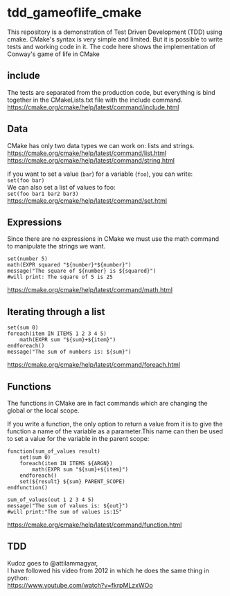 # tdd_gameoflife_cmake
This repository is a demonstration of Test Driven Development (TDD) using cmake. CMake's syntax is very simple and limited. But it is possible to write tests and working code in it. The code here shows the implementation of Conway's game of life in CMake

## include
The tests are separated from the production code, but everything is bind together in the CMakeLists.txt file with the include command.  
https://cmake.org/cmake/help/latest/command/include.html

## Data
CMake has only two data types we can work on: lists and strings.  
https://cmake.org/cmake/help/latest/command/list.html  
https://cmake.org/cmake/help/latest/command/string.html  

if you want to set a value (`bar`) for a variable (`foo`), you can write:  
```set(foo bar)```  
We can also set a list of values to foo:  
```set(foo bar1 bar2 bar3)```    
https://cmake.org/cmake/help/latest/command/set.html 

## Expressions
Since there are no expressions in CMake we must use the math command to manipulate the strings we want.

```
set(number 5)
math(EXPR squared "${number}*${number}")
message("The square of ${number} is ${squared}")
#will print: The square of 5 is 25
```

https://cmake.org/cmake/help/latest/command/math.html

## Iterating through a list
```
set(sum 0)
foreach(item IN ITEMS 1 2 3 4 5)
    math(EXPR sum "${sum}+${item}")
endforeach()
message("The sum of numbers is: ${sum}")
```  
https://cmake.org/cmake/help/latest/command/foreach.html

## Functions
The functions in CMake are in fact commands which are changing the global or the local scope.

If you write a function, the only option to return a value from it is to give the function a name of the variable as a parameter.This name can then be used to set a value for the variable in the parent scope:

```
function(sum_of_values result)
    set(sum 0)
    foreach(item IN ITEMS ${ARGN})
        math(EXPR sum "${sum}+${item}")
    endforeach()
    set(${result} ${sum} PARENT_SCOPE)
endfunction()

sum_of_values(out 1 2 3 4 5)
message("The sum of values is: ${out}")
#will print:"The sum of values is:15"
```  
https://cmake.org/cmake/help/latest/command/function.html

## TDD 
Kudoz goes to @attilammagyar,  
I have followed his video from 2012 in which he does the same thing in python:  
https://www.youtube.com/watch?v=fkrpMLzxWOo

